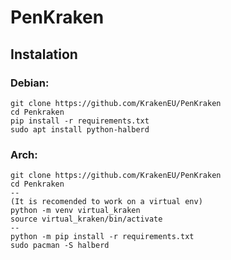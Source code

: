 # PenKraken

## Instalation

### Debian:

```
git clone https://github.com/KrakenEU/PenKraken
cd Penkraken
pip install -r requirements.txt
sudo apt install python-halberd
```

### Arch:

```
git clone https://github.com/KrakenEU/PenKraken
cd Penkraken
--
(It is recomended to work on a virtual env)
python -m venv virtual_kraken
source virtual_kraken/bin/activate
--
python -m pip install -r requirements.txt
sudo pacman -S halberd
```

